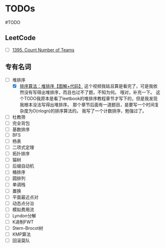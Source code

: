 # TODOs

  #TODO

## LeetCode

- [ ] [1395. Count Number of Teams](https://leetcode.com/problems/count-number-of-teams/description/?envType=daily-question&envId=2024-07-29)

## 专有名词

- [ ] 堆排序
  - [x] [排序算法：堆排序【图解+代码】](https://www.bilibili.com/video/BV1fp4y1D7cj/)
 这个视频我姑且算是看完了，可是我依然没有写得出堆排序，而且也过不了题，不知为何。
 哦对，补充一下。
 这个TODO我原本是看了leetbook的堆排序教程章节才写下的，但是我发现我根本没法写得出堆排序。
 那个章节后面有一道题目，是要写一个时间复杂度为O(nlogn)的排序算法的。
 我写了一个计数排序，勉强过了。
- [ ] 杜教筛
- [ ] 完全背包
- [ ] 基数排序
- [ ] BFS
- [ ] 杨表
- [ ] 二项式定理
- [ ] 拓扑排序
- [ ] 猫树
- [ ] 后缀自动机
- [ ] 桶排序
- [ ] 圆排列
- [ ] 单调栈
- [ ] 置换
- [ ] 平面最近点对
- [ ] 动态点分治
- [ ] 模拟费用流
- [ ] Lyndon分解
- [ ] K进制FWT
- [ ] Stern-Brocot树
- [ ] KMP算法
- [ ] 回滚莫队
